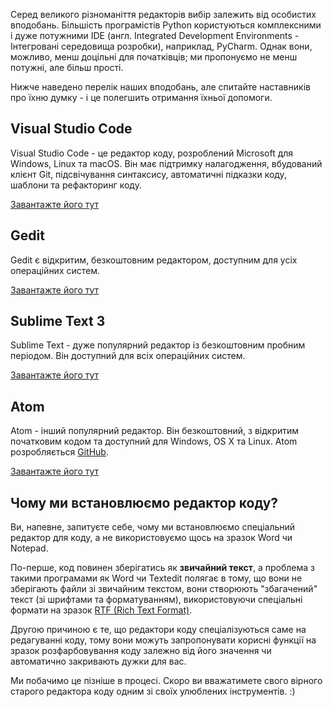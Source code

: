 Серед великого різноманіття редакторів вибір залежить від особистих вподобань. Більшість програмістів Python користуються комплексними і дуже потужними IDE (англ. Integrated Development Environments - Інтегровані середовища розробки), наприклад, PyCharm. Однак вони, можливо, менш доцільні для початківців; ми пропонуємо не менш потужні, але більш прості. 

Нижче наведено перелік наших вподобань, але спитайте наставників про їхню думку - і це полегшить отримання їхньої допомоги.

## Visual Studio Code

Visual Studio Code - це редактор коду, розроблений Microsoft для Windows, Linux та macOS. Він має підтримку налагодження, вбудований клієнт Git, підсвічування синтаксису, автоматичні підказки коду, шаблони та рефакторинг коду.

[Завантажте його тут](https://code.visualstudio.com/)

## Gedit

Gedit є відкритим, безкоштовним редактором, доступним для усіх операційних систем.

[Завантажте його тут](https://wiki.gnome.org/Apps/Gedit#Download)

## Sublime Text 3

Sublime Text - дуже популярний редактор із безкоштовним пробним періодом. Він доступний для всіх операційних систем.

[Завантажте його тут](https://www.sublimetext.com/3)

## Atom

Atom - інший популярний редактор. Він безкоштовний, з відкритим початковим кодом та доступний для Windows, OS X та Linux. Atom розробляється [GitHub](https://github.com/).

[Завантажте його тут](https://atom.io/)

## Чому ми встановлюємо редактор коду?

Ви, напевне, запитуєте себе, чому ми встановлюємо спеціальний редактор для коду, а не використовуємо щось на зразок Word чи Notepad.

По-перше, код повинен зберігатись як **звичайний текст**, а проблема з такими програмами як Word чи Textedit полягає в тому, що вони не зберігають файли зі звичайним текстом, вони створюють "збагачений" текст (зі шрифтами та форматуванням), використовуючи спеціальні формати на зразок [RTF (Rich Text Format)](https://en.wikipedia.org/wiki/Rich_Text_Format).

Другою причиною є те, що редактори коду спеціалізуються саме на редагуванні коду, тому вони можуть запропонувати корисні функції на зразок розфарбовування коду залежно від його значення чи автоматично закривають дужки для вас.

Ми побачимо це пізніше в процесі. Скоро ви вважатимете свого вірного старого редактора коду одним зі своїх улюблених інструментів. :)